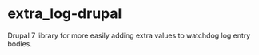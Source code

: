 # extra_log-drupal
Drupal 7 library for more easily adding extra values to watchdog log entry bodies.
